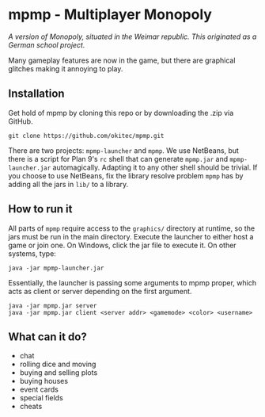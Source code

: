 mpmp - Multiplayer Monopoly
===========================

*A version of Monopoly, situated in the Weimar republic. This originated as a German school project.*

Many gameplay features are now in the game, but there are graphical glitches making it
annoying to play.

Installation
------------

Get hold of mpmp by cloning this repo or by downloading the .zip via GitHub.

	git clone https://github.com/okitec/mpmp.git

There are two projects: `mpmp-launcher` and `mpmp`. We use NetBeans, but there is a script
for Plan 9's `rc` shell that can generate `mpmp.jar` and `mpmp-launcher.jar` automagically.
Adapting it to any other shell should be trivial. If you choose to use NetBeans, fix the
library resolve problem `mpmp` has by adding all the jars in `lib/` to a library.

How to run it
-------------

All parts of `mpmp` require access to the `graphics/` directory at runtime, so the jars must
be run in the main directory. Execute the launcher to either host a game or join one. On Windows,
click the jar file to execute it. On other systems, type:

	java -jar mpmp-launcher.jar

Essentially, the launcher is passing some arguments to mpmp proper, which acts as client
or server depending on the first argument.

	java -jar mpmp.jar server
	java -jar mpmp.jar client <server addr> <gamemode> <color> <username>

What can it do?
---------------

 - chat
 - rolling dice and moving
 - buying and selling plots
 - buying houses
 - event cards
 - special fields
 - cheats

